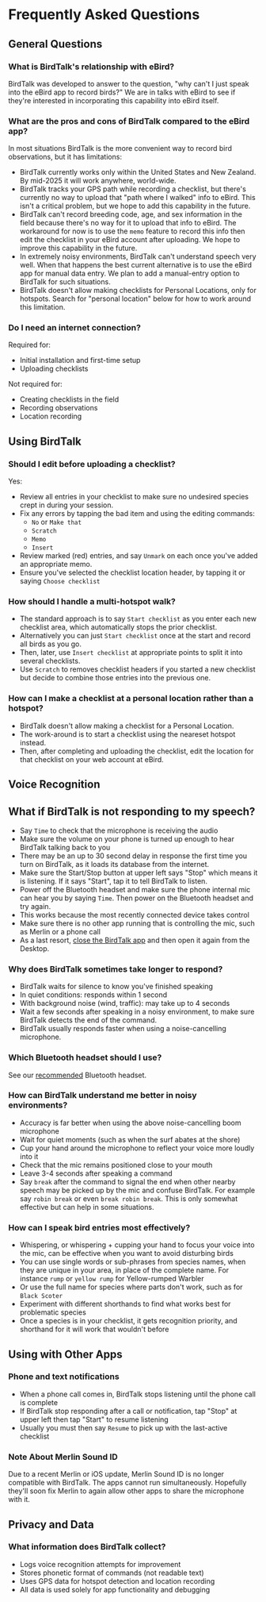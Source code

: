 # Frequently Asked Questions

## General Questions

### What is BirdTalk's relationship with eBird?

BirdTalk was developed to answer to the question, "why can't I just speak into the eBird app to record birds?"  We are in talks with eBird to see if they're interested in incorporating this capability into eBird itself.

### What are the pros and cons of BirdTalk compared to the eBird app?

In most situations BirdTalk is the more convenient way to record bird observations, but it has limitations:

- BirdTalk currently works only within the United States and New Zealand.  By mid-2025 it will work anywhere, world-wide.
- BirdTalk tracks your GPS path while recording a checklist, but there's currently no way to upload that "path where I walked" info to eBird.  This isn't a critical problem, but we hope to add this capability in the future.
- BirdTalk can't record breeding code, age, and sex information in the field because there's no way for it to upload that info to eBird.  The workaround for now is to use the `memo` feature to record this info then edit the checklist in your eBird account after uploading.  We hope to improve this capability in the future.
- In extremely noisy environments, BirdTalk can't understand speech very well.  When that happens the best current alternative is to use the eBird app for manual data entry.  We plan to add a manual-entry option to BirdTalk for such situations.
- BirdTalk doesn't allow making checklists for Personal Locations, only for hotspots.  Search for "personal location" below for how to work around this limitation.

### Do I need an internet connection?

Required for:

- Initial installation and first-time setup
- Uploading checklists

Not required for:

- Creating checklists in the field
- Recording observations
- Location recording

## Using BirdTalk

### Should I edit before uploading a checklist?

Yes:

- Review all entries in your checklist to make sure no undesired species crept in during your session.
- Fix any errors by tapping the bad item and using the editing commands:
    - `No` or `Make that`
    - `Scratch`
    - `Memo`
    - `Insert`
- Review marked (red) entries, and say `Unmark` on each once you've added an appropriate memo.
- Ensure you've selected the checklist location header, by tapping it or saying `Choose checklist`

### How should I handle a multi-hotspot walk?

- The standard approach is to say `Start checklist` as you enter each new checklist area, which automatically stops the prior checklist.
- Alternatively you can just `Start checklist` once at the start and record all birds as you go.
- Then, later, use `Insert checklist` at appropriate points to split it into several checklists.
- Use `Scratch` to removes checklist headers if you started a new checklist but decide to combine those entries into the previous one.

### How can I make a checklist at a personal location rather than a hotspot?

- BirdTalk doesn't allow making a checklist for a Personal Location.
- The work-around is to start a checklist using the neareset hotspot instead.
- Then, after completing and uploading the checklist, edit the location for that checklist on your web account at eBird.

## Voice Recognition

## What if BirdTalk is not responding to my speech?

- Say `Time` to check that the microphone is receiving the audio
- Make sure the volume on your phone is turned up enough to hear BirdTalk talking back to you
- There may be an up to 30 second delay in response the first time you turn on BirdTalk, as it loads its database from the internet.
- Make sure the Start/Stop button at upper left says "Stop" which means it is listening.  If it says "Start", tap it to tell BirdTalk to listen.
- Power off the Bluetooth headset and make sure the phone internal mic can hear you by saying `Time`.  Then power on the Bluetooth headset and try again.
- This works because the most recently connected device takes control
- Make sure there is no other app running that is controlling the mic, such as Merlin or a phone call
- As a last resort, <a href="https://support.apple.com/guide/iphone/quit-and-reopen-an-app-iph83bfec492/ios">close the BirdTalk app</a> and then open it again from the Desktop.

### Why does BirdTalk sometimes take longer to respond?

- BirdTalk waits for silence to know you've finished speaking
- In quiet conditions: responds within 1 second
- With background noise (wind, traffic): may take up to 4 seconds
- Wait a few seconds after speaking in a noisy environment, to make sure BirdTalk detects the end of the command.
- BirdTalk usually responds faster when using a noise-cancelling microphone.

### Which Bluetooth headset should I use?

See our [recommended](installation/requirements-and-setup.md/#requirements) Bluetooth headset.


### How can BirdTalk understand me better in noisy environments?

- Accuracy is far better when using the above noise-cancelling boom microphone
- Wait for quiet moments (such as when the surf abates at the shore)
- Cup your hand around the microphone to reflect your voice more loudly into it
- Check that the mic remains positioned close to your mouth
- Leave 3-4 seconds after speaking a command
- Say `break` after the command to signal the end when other nearby speech may be picked up by the mic and confuse BirdTalk.  For example say `robin break` or even `break robin break`.  This is only somewhat effective but can help in some situations.

### How can I speak bird entries most effectively?

- Whispering, or whispering + cupping your hand to focus your voice into the mic, can be effective when you want to avoid disturbing birds
- You can use single words or sub-phrases from species names, when they are unique in your area, in place of the complete name.  For instance `rump` or `yellow rump` for Yellow-rumped Warbler
- Or use the full name for species where parts don't work, such as for `Black Scoter`
- Experiment with different shorthands to find what works best for problematic species
- Once a species is in your checklist, it gets recognition priority, and shorthand for it will work that wouldn't before


## Using with Other Apps

### Phone and text notifications

- When a phone call comes in, BirdTalk stops listening until the phone call is complete
- If BirdTalk stop responding after a call or notification, tap "Stop" at upper left then tap "Start" to resume listening
- Usually you must then say `Resume` to pick up with the last-active checklist

### Note About Merlin Sound ID

Due to a recent Merlin or iOS update, Merlin Sound ID is no longer compatible with BirdTalk. The apps cannot run simultaneously.  Hopefully they'll soon fix Merlin to again allow other apps to share the microphone with it.


## Privacy and Data

### What information does BirdTalk collect?

- Logs voice recognition attempts for improvement
- Stores phonetic format of commands (not readable text)
- Uses GPS data for hotspot detection and location recording
- All data is used solely for app functionality and debugging

